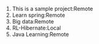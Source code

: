 1. This is a sample project:Remote
2. Learn spring:Remote
3. Big data:Remote 
4. RL-Hibernate:Local
5. Java Learning:Remote
